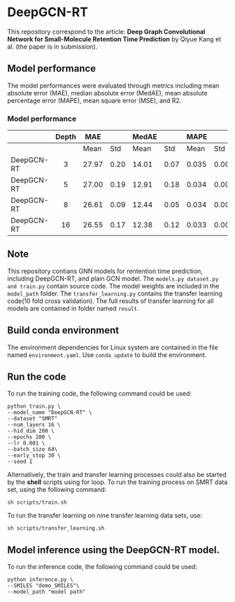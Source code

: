 # DeepGCN-RT

This repository correspond to the article: **Deep Graph Convolutional Network for Small-Molecule Retention Time Prediction** by Qiyue Kang et al. (the paper is in submission).

## Model performance

The model performances were evaluated through metrics including mean absolute error (MAE), median absolute error (MedAE), mean absolute percentage error (MAPE), mean square error (MSE), and R2. 


### Model performance


|            | Depth | MAE    |       | MedAE  |       | MAPE   |        | R2     |        | MSE   |     |
|------------|:-----:|--------|-------|--------|-------|--------|--------|--------|--------|-------|-----|
|            |       |  Mean  |  Std  |  Mean  |  Std  |  Mean  |   Std  |  Mean  |   Std  |  Mean | Std |
| DeepGCN-RT | 3     | 27.97  | 0.20  | 14.01  | 0.07  | 0.035  | 0.000  | 0.892  | 0.002  | 3303  | 55  |
| DeepGCN-RT | 5     | 27.00  | 0.19  | 12.91  | 0.18  | 0.034  | 0.000  | 0.892  | 0.001  | 3288  | 33  |
| DeepGCN-RT | 8     | 26.61  | 0.09  | 12.44  | 0.05  | 0.034  | 0.000  | 0.892  | 0.001  | 3286  | 31  |
| DeepGCN-RT | 16    | 26.55  | 0.17  | 12.38  | 0.12  | 0.033  | 0.000  | 0.892  | 0.001  | 3299  | 45  |


## Note 

This repository contians GNN models for rentention time prediction, including DeepGCN-RT, and plain GCN model. The ```models.py dataset.py and train.py``` contain source code. The model weights are included in the ```model_path``` folder. The ```transfer_learning.py``` contains the transfer learning code(10 fold cross validation). The full results of transfer learning for all models are contained in folder named ```result```.

## Build conda environment
The environment dependencies for Linux system are contained in the file named ```environment.yaml```. Use ```conda update``` to build the environment.


## Run the code
To run the training code, the following command could be used:

```
python train.py \
--model_name "DeepGCN-RT" \
--dataset "SMRT"
--num_layers 16 \
--hid_dim 200 \
--epochs 200 \
--lr 0.001 \
--batch_size 64\
--early_stop 30 \
--seed 1 
```
Alternatively, the train and transfer learning processes could also be started by the **shell** scripts using for loop. To run the training process on SMRT data set, using the following command:
```
sh scripts/train.sh
```


To run the transfer learning on nine transfer learning data sets, use:
```
sh scripts/transfer_learning.sh
```


## Model inference using the DeepGCN-RT model.
To run the inference code, the following command could be used:
```
python inference.py \
--SMILES "demo_SMILES"\
--model_path "model path"
```

